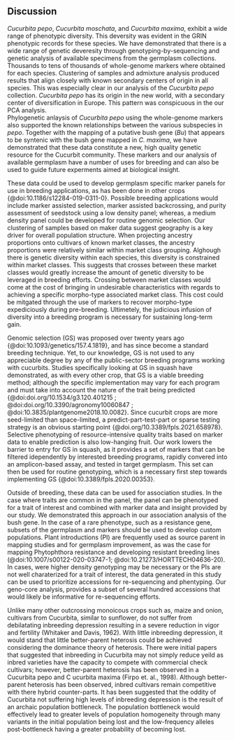 ## Discussion

*Cucurbita pepo*, *Cucurbita moschata*, and *Cucurbita maxima*, 
exhibit a wide range of phenotypic diversity.
This deversity was evident in the GRIN phenotypic records for these species.
We have demonstrated that there is a wide range of genetic deveresity through
genotyping-by-sequencing and genetic analysis of available specimens from 
the germplasm collections. Thousands to tens of thousands of whole-genome markers
where obtained for each species. Clustering of samples and admixture analysis
produced results that align closely with known secondary centers of origin in all species. 
This was especially clear in our analysis of the *Cucurbita pepo* collection.
*Cucurbita pepo* has its origin in the new world, with a secondary center of
diversification in Europe. This pattern was conspicuous in the our PCA analysis.  
Phylogenetic anlaysis of *Cucurbita pepo* using the whole-genome
markers also supported the known relationships between the various subspecies in *pepo*. 
Together with the mapping of a putative bush gene (*Bu*) that appears to be syntenic 
with the bush gene mapped in *C. maxima*, we have demonstrated that these data 
constitute a new, high quality genetic resource for the Cucurbit community. 
These markers and our analysis of available germplasm
have a number of uses for breeding and can also be used to guide future experments
aimed at biological insight.

These data could be used to develop germplasm
specific marker panels for use in breeding applications, as has been done in
other crops {@doi:10.1186/s12284-019-0311-0}.
Possible breeding applications would include marker assisted selection, 
marker assisted backcrossing, and purity assessment of seedstock using a low density panel; 
whereas, a medium density panel could be developed for routine genomic selection.  Our clustering
of samples based on maker data suggest geography is a key driver for overall population 
structure. When projecting ancestry proportions onto cultivars of known market classes, the ancestry 
proportions were relatively similar within market class grouping. Alghough there is genetic diversity 
within each species, this diversity is constrained within market classes. This suggests that
crosses between these market classes would greatly increase the amount of genetic diversity 
to be leveraged in breeding efforts. Crossing between market classes would come at 
the cost of bringing in undesirable characteristics with regards to achieving a specific 
morpho-type associated market class. This cost could be mitgated through the use of
markers to recover morpho-type expediciously during pre-breeding. Ultimetely, the 
judicious infusion of diversity into a breeding program is necessary for 
sustaining long-term gain.

Genomic selection (GS) was proposed over twenty years ago {@doi:10.1093/genetics/157.4.1819}, 
and has since become a standard breeding technique. 
Yet, to our knowledge, GS is not used to any
appreciable degree by any of the public-sector breeding programs working with 
cucurbits. Studies specifically looking at GS in squash have demonstrated, as with 
every other crop, that GS is a viable breeding method; although
the specific implementation may vary for each program and must take into 
account the nature of the trait being predicted {@doi:doi.org/10.1534/g3.120.401215 ; 
@doi:doi.org/10.3390/agronomy10060847 ; @doi:10.3835/plantgenome2018.10.0082}. Since
cucurbit crops are more seed-limited than space-limited, a predict-part-test-part or sparse
testing strategy is an obvious starting point {@doi.org/10.3389/fpls.2021.658978}. Selective
phenotyping of resource-intensive quality traits based on marker data to enable prediction
is also low-hanging fruit. Our work lowers the barrier to entry for GS in squash, 
as it provides a set of markers that can be filtered idependently by interested breeding programs, 
rapidly convered into an amplicon-based assay, and tested in target germplasm. This set
can then be used for routine genotyping, which is a necessary first step towards implementing
GS {@doi:10.3389/fpls.2020.00353}.

Outside of breeding, these data can be used for association studies. In the case where
traits are common in the panel, the panel can be phenotyped for a trait of interest and
combined with marker data and insight provided by our study. 
We demonstrated this approach in our association analysis of the bush
gene. In the case of a rare phenotype, such as a resistance gene, subsets of the germplasm 
and markers should be used to develop custom populations. Plant 
introductions (PI) are frequently used as source parent in mapping studies and for germplasm 
improvement, as was the case for mapping Phytophthora resistance and developing resistant
breeding lines (@doi:10.1007/s00122-020-03747-1; @doi:10.21273/HORTTECH04636-20). In cases,
were higher density genotyping may be necessary or the PIs are not well charaterized for a
trait of interest, the data generated in this study can be used to prioritize accessions for
re-sequencing and phentyping. Our geno-core analysis, provides a subset of several hundred
accessions that would likely be informative for re-sequencing efforts.

Unlike many other outcrossing monoicous crops such as, maize and onion, cultivars from Cucurbita, 
similar to sunflower, do not suffer from debilatating inbreeding depression resulting in a 
severe reduction in vigor and fertility (Whitaker and Davis, 1962). 
With little inbreeding depression, it would stand that little better-parent heterosis could 
be achieved considering the dominance theory of heterosis. 
There  were initial papers that suggested that inbreeding in Cucurbita may not simply reduce 
yeild as inbred varieties have the capacity to compete with commercial check cultivars;
however, better-parent heterosis has been observed in a Cucurbita pepo and C
ucurbita maxima (Firpo et. al., 1998). 
Although better-parent heterosis has been observed, inbred cultivars remain competitive 
with there hybrid counter-parts. 
It has been suggested that the oddity of Cucurbita not suffering high levels of 
inbreeding depression is the result of an archaic population bottleneck. 
The population bottleneck would effectively lead to greater levels of population 
homogeneity through many variants in the initial population being lost and the 
low-frequency alleles post-bottleneck having a greater probability of becoming lost. 





